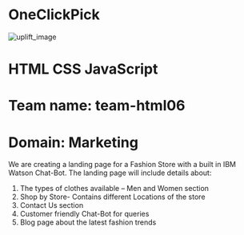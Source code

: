 # OneClickPick

![uplift_image](https://www.girlscript.tech/programs/uplift/images/uplift_logo.png)


# HTML CSS JavaScript 
# Team name: team-html06
# Domain: Marketing


We are creating a landing page for a Fashion Store with a built in IBM Watson Chat-Bot. The landing page will include details about: 

1.	The types of clothes available – Men and Women section
2.	Shop by Store- Contains different Locations of the store
4.	Contact Us section
5.	Customer friendly Chat-Bot for queries
6.	Blog page about the latest fashion trends

